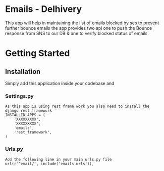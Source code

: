 # Emails - Delhivery 

This app will help in maintaining the list of emails blocked by ses to prevent further bounce emails 
  the app provides two api one to push the Bounce response from SNS to our DB & one to verify blocked status of emails 
  
   
# Getting Started

## Installation

Simply add this application inside your codebase and


### Settings.py
    As this app is using rest frame work you also need to install the django rest framework 
    INSTALLED_APPS = (
        'XXXXXXXXX',
        'XXXXXXXXX',
        'emails',
        'rest_framework',
    )

### Urls.py

    Add the following line in your main urls.py file 
    url(r'^email/', include('emails.urls')),